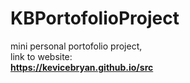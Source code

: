 ﻿# KBPortofolioProject

mini personal portofolio project,
<br>
link to website: 
<br>
**https://kevicebryan.github.io/src**
